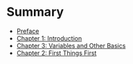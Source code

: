 # Summary

* [Preface](README.md)
* [Chapter 1: Introduction](chapter_1_introduction.md)
* [Chapter 3: Variables and Other Basics](chapter3.md)
* [Chapter 2: First Things First](chapter2.md)

